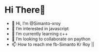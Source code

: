 # Hi There👋

- 👋 Hi, I’m @Simanto-xroy
- 👀 I’m interested in javascript
- 🌱 I’m currently learning c++
- 💞️ I’m looking to collaborate on paython
- 📫 How to reach me fb-Simanto Kr Roy ||
